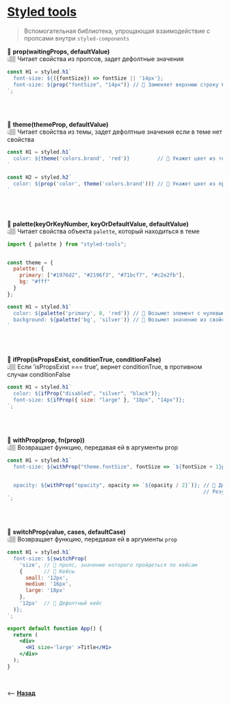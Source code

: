 # <a href='https://www.npmjs.com/package/styled-tools' >Styled tools</a>
> Вспомогательная библиотека, упрощающая взаимодействие с пропсами внутри `styled-components`

💠 **prop(waitingProps, defaultValue)**  
👆🏽 Читает свойства из пропсов, задет дефолтные значения

```javascript
const H1 = styled.h1`
  font-size: ${({fontSize}) => fontSize || '14px'};
  font-size: ${prop("fontSize", "14px")} // 🎯 Заменяет верхнюю строку более лаконичной
`;
```

<br>
<br>

💠 **theme(themeProp, defaultValue)**  
👆🏽 Читает свойства из темы, задет дефолтные значения если в теме нет свойства

```javascript
const H1 = styled.h1`
  color: ${theme('colors.brand', 'red')}         // 🎯 Укажет цвет из темы, если в теме нет свойства то 'red' 
`

const H2 = styled.h2`
  color: ${prop('color', theme('colors.brand'))} // 🎯 Укажет цвет из пропса, если пропс пуст, возьмет из темы
`
```

<br>
<br>

💠 **palette(keyOrKeyNumber, keyOrDefaultValue, defaultValue)**  
👆🏽 Читает свойства объекта `palette`, который находиться в теме

```javascript
import { palette } from "styled-tools";


const theme = {
  palette: {
    primary: ["#1976d2", "#2196f3", "#71bcf7", "#c2e2fb"],
    bg: "#fff"
  }
};

const H1 = styled.h1`
  color: ${palette('primary', 0, 'red')} // 🎯 Возьмет элемент с нулевым индексом из pallete.primary, если там пусто, то вставит 'red'
  background: ${palette('bg', 'silver')} // 🎯 Возьмет значение из свойства pallete.bg, если там пусто, то вставит 'silver'
`
```

<br>
<br>

💠 **ifProp(isPropsExist, conditionTrue, conditionFalse)**  
👆🏽 Если 'isPropsExist === true', вернет conditionTrue, в противном случаи conditionFalse

```javascript
const H1 = styled.h1`
  color: ${ifProp("disabled", "silver", "black")};
  font-size: ${ifProp({ size: "large" }, "18px", "14px")};
`;
```

<br>
<br>

💠 **withProp(prop, fn(prop))**  
👆🏽 Возвращает функцию, передавая ей в аргументы prop

```javascript
const H1 = styled.h1`
  font-size: ${withProp("theme.fontSize", fontSize => `${fontSize + 1}px`)}; // 🎯 Достанет fontSize из темы и поместит в функцию
                                                                             // Результат которой будет записан в font-size

  opacity: ${withProp("opacity", opacity => `${opacity / 2}`)}; // 🎯 Достанет opacity из props и поместит в функцию
                                                                // Результат которой будет записан свойство стилей opacity
`;
```

<br>
<br>

💠 **switchProp(value, cases, defaultCase)**  
👆🏽 Возвращает функцию, передавая ей в аргументы `prop`

```jsx harmony
const H1 = styled.h1`
  font-size: ${switchProp(
    'size', // 🎯 пропс, значение которого пройдеться по кейсам      
    {       // 🎯 Кейсы  
      small: '12px',
      medium: '16px',
      large: '18px'
    }, 
    '12px'  // 🎯 Дефолтный кейс  
  )};
`;

export default function App() {
  return (
    <div>
      <H1 size='large' >Title</H1>
    </div>
  );
}
```

<br>

⟵ **<a href="../../readme.md">Назад</a>**